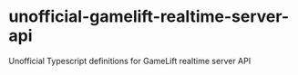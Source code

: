 # unofficial-gamelift-realtime-server-api
Unofficial Typescript definitions for GameLift realtime server API
